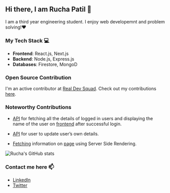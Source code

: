 ## Hi there, I am Rucha Patil 👋

I am a third year engineering student. I enjoy web developemnt and problem solving!❤️
### My Tech Stack 💻
- **Frontend**: React.js, Next.js
- **Backend**: Node.js, Express.js
- **Databases**: Firestore, MongoD

### Open Source Contribution
I'm an active contributor at [Real Dev Squad](https://github.com/Real-Dev-Squad). Check out my contributions [here](https://members.realdevsquad.com/rucha).

### Noteworthy Contributions
- [API](https://github.com/Real-Dev-Squad/website-backend/pull/46/files) for fetching all the details of logged in users and displaying the name of the user on [frontend](https://github.com/Real-Dev-Squad/website-welcome/pull/64) after successful login.

- [API](https://github.com/Real-Dev-Squad/website-backend/pull/75) for user to update user’s own details.

- [Fetching](https://github.com/Real-Dev-Squad/website-members/pull/99) information on [page](https://members.realdevsquad.com/rucha) using Server Side Rendering.


![Rucha's GitHub stats](https://github-readme-stats.vercel.app/api?username=Rucha1499&&hide=stars&show_icons=true)

### Contact me here 📫
- [LinkedIn](https://www.linkedin.com/in/rucha14/)
- [Twitter](https://twitter.com/Rucha1499)

<!--
**Rucha1499/Rucha1499** is a ✨ _special_ ✨ repository because its `README.md` (this file) appears on your GitHub profile.

Here are some ideas to get you started:

- 🔭 I’m currently working on ...
- 🌱 I’m currently learning ...
- 👯 I’m looking to collaborate on ...
- 🤔 I’m looking for help with ...
- 💬 Ask me about ...
- 📫 How to reach me: ...
- 😄 Pronouns: ...
- ⚡ Fun fact: ...
-->
